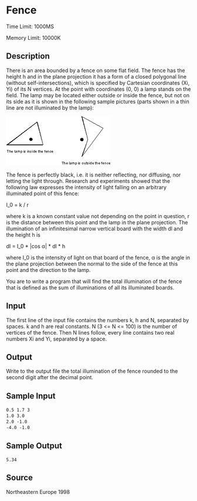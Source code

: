 # Fence

Time Limit: 1000MS

Memory Limit: 10000K


## Description

There is an area bounded by a fence on some flat field. The fence has the height h and in the plane projection it has a form of a closed polygonal line (without self-intersections), which is specified by Cartesian coordinates (Xi, Yi) of its N vertices. At the point with coordinates (0, 0) a lamp stands on the field. The lamp may be located either outside or inside the fence, but not on its side as it is shown in the following sample pictures (parts shown in a thin line are not illuminated by the lamp):

![](1031_1.jpg)

The fence is perfectly black, i.e. it is neither reflecting, nor diffusing, nor letting the light through. Research and experiments showed that the following law expresses the intensity of light falling on an arbitrary illuminated point of this fence:

I_0 = k / r

where k is a known constant value not depending on the point in question, r is the distance between this point and the lamp in the plane projection. The illumination of an infinitesimal narrow vertical board with the width dl and the height h is

dI = I_0 * |cos α| * dl * h

where I_0 is the intensity of light on that board of the fence, α is the angle in the plane projection between the normal to the side of the fence at this point and the direction to the lamp.

You are to write a program that will find the total illumination of the fence that is defined as the sum of illuminations of all its illuminated boards.


## Input

The first line of the input file contains the numbers k, h and N, separated by spaces. k and h are real constants. N (3 <= N <= 100) is the number of vertices of the fence. Then N lines follow, every line contains two real numbers Xi and Yi, separated by a space.


## Output

Write to the output file the total illumination of the fence rounded to the second digit after the decimal point.


## Sample Input

```
0.5 1.7 3
1.0 3.0
2.0 -1.0
-4.0 -1.0
```


## Sample Output

```
5.34
```


## Source

Northeastern Europe 1998

